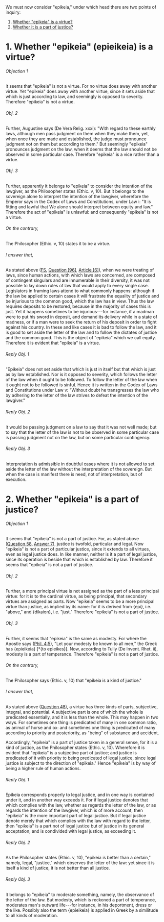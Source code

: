We must now consider "epikeia," under which head there are two points of inquiry:  

1. [ Whether "epikeia" is a virtue?](#1.%20Whether%20"epikeia"%20(epieikeia)%20is%20a%20virtue?)
2. [ Whether it is a part of justice?](#2.%20Whether%20"epikeia"%20is%20a%20part%20of%20justice?)



# 1. Whether "epikeia" (epieikeia) is a virtue? 

###### Objection 1
It seems that "epikeia" is not a virtue. For no virtue does away with another virtue. Yet "epikeia" does away with another virtue, since it sets aside that which is just according to law, and seemingly is opposed to severity. Therefore "epikeia" is not a virtue.  

###### Obj. 2
Further, Augustine says (De Vera Relig. xxxi): "With regard to these earthly laws, although men pass judgment on them when they make them, yet, when once they are made and established, the judge must pronounce judgment not on them but according to them." But seemingly "epikeia" pronounces judgment on the law, when it deems that the law should not be observed in some particular case. Therefore "epikeia" is a vice rather than a virtue.  

###### Obj. 3
Further, apparently it belongs to "epikeia" to consider the intention of the lawgiver, as the Philosopher states (Ethic. v, 10). But it belongs to the sovereign alone to interpret the intention of the lawgiver, wherefore the Emperor says in the Codex of Laws and Constitutions, under Law i: "It is fitting and lawful that We alone should interpret between equity and law." Therefore the act of "epikeia" is unlawful: and consequently "epikeia" is not a virtue.  

###### On the contrary,
The Philosopher (Ethic. v, 10) states it to be a virtue.

###### I answer that,
As stated above ([FS](../FS.html), [Question \[96\]](../FS/FS096.html#FSQ96OUTP1), [Article \[6\]](../FS/FS096.html#FSQ96A6THEP1)), when we were treating of laws, since human actions, with which laws are concerned, are composed of contingent singulars and are innumerable in their diversity, it was not possible to lay down rules of law that would apply to every single case. Legislators in framing laws attend to what commonly happens: although if the law be applied to certain cases it will frustrate the equality of justice and be injurious to the common good, which the law has in view. Thus the law requires deposits to be restored, because in the majority of cases this is just. Yet it happens sometimes to be injurious---for instance, if a madman were to put his sword in deposit, and demand its delivery while in a state of madness, or if a man were to seek the return of his deposit in order to fight against his country. In these and like cases it is bad to follow the law, and it is good to set aside the letter of the law and to follow the dictates of justice and the common good. This is the object of "epikeia" which we call equity. Therefore it is evident that "epikeia" is a virtue.  

###### Reply Obj. 1
"Epikeia" does not set aside that which is just in itself but that which is just as by law established. Nor is it opposed to severity, which follows the letter of the law when it ought to be followed. To follow the letter of the law when it ought not to be followed is sinful. Hence it is written in the Codex of Laws and Constitutions under Law v: "Without doubt he transgresses the law who by adhering to the letter of the law strives to defeat the intention of the lawgiver."  

###### Reply Obj. 2
It would be passing judgment on a law to say that it was not well made; but to say that the letter of the law is not to be observed in some particular case is passing judgment not on the law, but on some particular contingency.  

###### Reply Obj. 3
Interpretation is admissible in doubtful cases where it is not allowed to set aside the letter of the law without the interpretation of the sovereign. But when the case is manifest there is need, not of interpretation, but of execution.  




# 2. Whether "epikeia" is a part of justice? 

###### Objection 1
It seems that "epikeia" is not a part of justice. For, as stated above ([Question 58](58.%20Justice.md), [Answer 7](58.%20Justice.md#7.%20Whether%20there%20is%20a%20particular%20besides%20a%20general%20justice?)), justice is twofold, particular and legal. Now "epikeia" is not a part of particular justice, since it extends to all virtues, even as legal justice does. In like manner, neither is it a part of legal justice, since its operation is beside that which is established by law. Therefore it seems that "epikeia" is not a part of justice.  

###### Obj. 2
Further, a more principal virtue is not assigned as the part of a less principal virtue: for it is to the cardinal virtue, as being principal, that secondary virtues are assigned as parts. Now "epikeia" seems to be a more principal virtue than justice, as implied by its name: for it is derived from {epi}, i.e. "above," and {dikaion}, i.e. "just." Therefore "epikeia" is not a part of justice.  

###### Obj. 3
Further, it seems that "epikeia" is the same as modesty. For where the Apostle says ([Phil. 4:5](http://bible.gospelcom.net/bible?Phil++4:5)), "Let your modesty be known to all men," the Greek has {epieikeia} \[\*{to epieikes}\]. Now, according to Tully (De Invent. Rhet. ii), modesty is a part of temperance. Therefore "epikeia" is not a part of justice.  

###### On the contrary,
The Philosopher says (Ethic. v, 10) that "epikeia is a kind of justice."  

###### I answer that,
As stated above ([Question 48](48.%20Parts%20of%20Prudence%20(One%20Article).md)), a virtue has three kinds of parts, subjective, integral, and potential. A subjective part is one of which the whole is predicated essentially, and it is less than the whole. This may happen in two ways. For sometimes one thing is predicated of many in one common ratio, as animal of horse and ox: and sometimes one thing is predicated of many according to priority and posteriority, as "being" of substance and accident.  

Accordingly, "epikeia" is a part of justice taken in a general sense, for it is a kind of justice, as the Philosopher states (Ethic. v, 10). Wherefore it is evident that "epikeia" is a subjective part of justice; and justice is predicated of it with priority to being predicated of legal justice, since legal justice is subject to the direction of "epikeia." Hence "epikeia" is by way of being a higher rule of human actions.  

###### Reply Obj. 1
Epikeia corresponds properly to legal justice, and in one way is contained under it, and in another way exceeds it. For if legal justice denotes that which complies with the law, whether as regards the letter of the law, or as regards the intention of the lawgiver, which is of more account, then "epikeia" is the more important part of legal justice. But if legal justice denote merely that which complies with the law with regard to the letter, then "epikeia" is a part not of legal justice but of justice in its general acceptation, and is condivided with legal justice, as exceeding it.  

###### Reply Obj. 2
As the Philosopher states (Ethic. v, 10), "epikeia is better than a certain," namely, legal, "justice," which observes the letter of the law: yet since it is itself a kind of justice, it is not better than all justice.  

###### Reply Obj. 3
It belongs to "epikeia" to moderate something, namely, the observance of the letter of the law. But modesty, which is reckoned a part of temperance, moderates man's outward life---for instance, in his deportment, dress or the like. Possibly also the term {epieikeia} is applied in Greek by a similitude to all kinds of moderation.